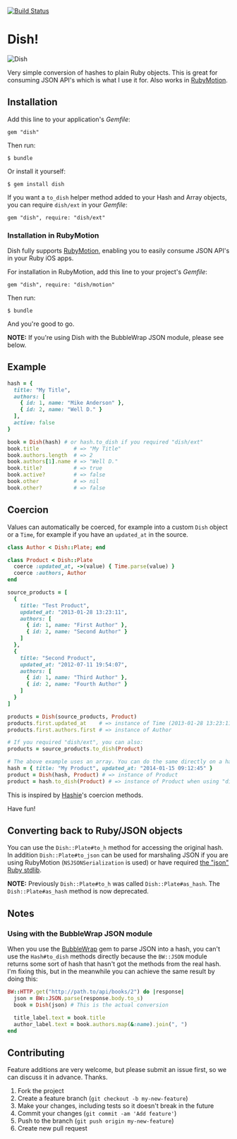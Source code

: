 [![Build Status](https://secure.travis-ci.org/lassebunk/dish.png)](http://travis-ci.org/lassebunk/dish)

# Dish!

![Dish](http://i.imgur.com/FP1DJmt.png)

Very simple conversion of hashes to plain Ruby objects.
This is great for consuming JSON API's which is what I use it for.
Also works in [RubyMotion](http://www.rubymotion.com/).

## Installation

Add this line to your application's *Gemfile*:

    gem "dish"

Then run:

    $ bundle

Or install it yourself:

    $ gem install dish

If you want a `to_dish` helper method added to your Hash and Array objects, you can require `dish/ext` in your *Gemfile*:

    gem "dish", require: "dish/ext"

### Installation in RubyMotion

Dish fully supports [RubyMotion](http://www.rubymotion.com/), enabling you to easily consume JSON API's in your Ruby iOS apps.

For installation in RubyMotion, add this line to your project's *Gemfile*:

    gem "dish", require: "dish/motion"

Then run:

    $ bundle

And you're good to go.

**NOTE:** If you're using Dish with the BubbleWrap JSON module, please see below.

## Example
```ruby
hash = {
  title: "My Title",
  authors: [
    { id: 1, name: "Mike Anderson" },
    { id: 2, name: "Well D." }
  ],
  active: false
}

book = Dish(hash) # or hash.to_dish if you required "dish/ext"
book.title           # => "My Title"
book.authors.length  # => 2
book.authors[1].name # => "Well D."
book.title?          # => true
book.active?         # => false
book.other           # => nil
book.other?          # => false
```

## Coercion

Values can automatically be coerced, for example into a custom `Dish` object or a `Time`, for example if you have an `updated_at` in the source.

```ruby
class Author < Dish::Plate; end

class Product < Dish::Plate
  coerce :updated_at, ->(value) { Time.parse(value) }
  coerce :authors, Author
end

source_products = [
  {
    title: "Test Product",
    updated_at: "2013-01-28 13:23:11",
    authors: [
      { id: 1, name: "First Author" },
      { id: 2, name: "Second Author" }
    ]
  },
  {
    title: "Second Product",
    updated_at: "2012-07-11 19:54:07",
    authors: [
      { id: 1, name: "Third Author" },
      { id: 2, name: "Fourth Author" }
    ]
  }
]

products = Dish(source_products, Product)
products.first.updated_at    # => instance of Time (2013-01-28 13:23:11)
products.first.authors.first # => instance of Author

# If you required "dish/ext", you can also:
products = source_products.to_dish(Product)

# The above example uses an array. You can do the same directly on a hash:
hash = { title: "My Product", updated_at: "2014-01-15 09:12:45" }
product = Dish(hash, Product) # => instance of Product
product = hash.to_dish(Product) # => instance of Product when using "dish/ext"
```

This is inspired by [Hashie](https://github.com/intridea/hashie)'s coercion methods.

Have fun!

## Converting back to Ruby/JSON objects

You can use the `Dish::Plate#to_h` method for accessing the original hash. In addition `Dish::Plate#to_json` can be used for marshaling JSON if you are using RubyMotion (`NSJSONSerialization` is used) or have required [the "json" Ruby stdlib](http://www.ruby-doc.org/stdlib/libdoc/json/rdoc/JSON.html).

**NOTE:** Previously `Dish::Plate#to_h` was called `Dish::Plate#as_hash`. The `Dish::Plate#as_hash` method is now deprecated.

## Notes

### Using with the BubbleWrap JSON module

When you use the [BubbleWrap](https://github.com/rubymotion/BubbleWrap) gem to parse JSON into a hash, you can't use the
`Hash#to_dish` methods directly because the `BW::JSON` module returns some sort of hash that hasn't got the methods from the real hash. I'm
fixing this, but in the meanwhile you can achieve the same result by doing this:

```ruby
BW::HTTP.get("http://path.to/api/books/2") do |response|
  json = BW::JSON.parse(response.body.to_s)
  book = Dish(json) # This is the actual conversion

  title_label.text = book.title
  author_label.text = book.authors.map(&:name).join(", ")
end
```

## Contributing

Feature additions are very welcome, but please submit an issue first, so we can discuss it in advance. Thanks.

1. Fork the project
2. Create a feature branch (`git checkout -b my-new-feature`)
3. Make your changes, including tests so it doesn't break in the future
4. Commit your changes (`git commit -am 'Add feature'`)
5. Push to the branch (`git push origin my-new-feature`)
6. Create new pull request
